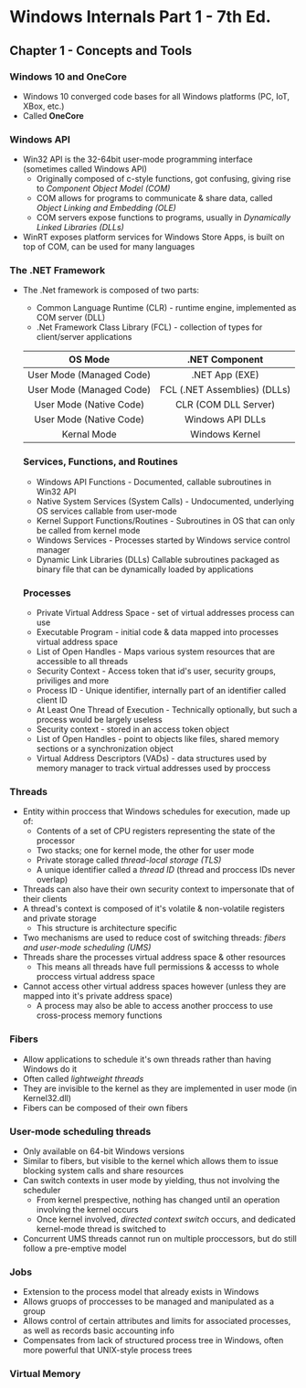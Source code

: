 # Windows Internals Part 1 - 7th Ed.

## Chapter 1 - Concepts and Tools

### Windows 10 and OneCore

- Windows 10 converged code bases for all Windows platforms (PC, IoT, XBox, etc.)
- Called **OneCore**

### Windows API

- Win32 API is the 32-64bit user-mode programming interface (sometimes called Windows API)
  - Originally composed of c-style functions, got confusing, giving rise to *Component Object Model (COM)*
  - COM allows for programs to communicate & share data, called *Object Linking and Embedding (OLE)*
  - COM servers expose functions to programs, usually in *Dynamically Linked Libraries (DLLs)*
- WinRT exposes platform services for Windows Store Apps, is built on top of COM, can be used for many languages

### The .NET Framework

- The .Net framework is composed of two parts:
  - Common Language Runtime (CLR) - runtime engine, implemented as COM server (DLL)
  - .Net Framework Class Library (FCL) - collection of types for client/server applications
  
  OS Mode | .NET Component
  :------:|:-------------:
  User Mode (Managed Code) | .NET App (EXE)
  User Mode (Managed Code) | FCL (.NET Assemblies) (DLLs)
  User Mode (Native Code) | CLR (COM DLL Server)
  User Mode (Native Code) | Windows API DLLs
  Kernal Mode | Windows Kernel
  
  ### Services, Functions, and Routines
  
  - Windows API Functions - Documented, callable subroutines in Win32 API
  - Native System Services (System Calls) - Undocumented, underlying OS services callable from user-mode
  - Kernel Support Functions/Routines - Subroutines in OS that can only be called from kernel mode
  - Windows Services - Processes started by Windows service control manager
  - Dynamic Link Libraries (DLLs) Callable subroutines packaged as binary file that can be dynamically loaded by applications
  
  ### Processes
  
  - Private Virtual Address Space - set of virtual addresses process can use
  - Executable Program - initial code & data mapped into processes virtual address space
  - List of Open Handles - Maps various system resources that are accessible to all threads
  - Security Context - Access token that id's user, security groups, priviliges and more
  - Process ID - Unique identifier, internally part of an identifier called client ID
  - At Least One Thread of Execution - Technically optionally, but such a process would be largely useless
  - Security context - stored in an access token object
  - List of Open Handles - point to objects like files, shared memory sections or a synchronization object
  - Virtual Address Descriptors (VADs) - data structures used by memory manager to track virtual addresses used by proccess

### Threads

- Entity within proccess that Windows schedules for execution, made up of:
  - Contents of a set of CPU registers representing the state of the processor
  - Two stacks; one for kernel mode, the other for user mode
  - Private storage called *thread-local storage (TLS)*
  - A unique identifier called a *thread ID* (thread and proccess IDs never overlap)
- Threads can also have their own security context to impersonate that of their clients
- A thread's context is composed of it's volatile & non-volatile registers and private storage
  - This structure is architecture specific
- Two mechanisms are used to reduce cost of switching threads: *fibers and user-mode scheduling (UMS)*
- Threads share the processes virtual address space & other resources
  - This means all threads have full permissions & accesss to whole proccess virtual address space
- Cannot access other virtual address spaces however (unless they are mapped into it's private address space)
  - A process may also be able to access another proccess to use cross-process memory functions

### Fibers

- Allow applications to schedule it's own threads rather than having Windows do it
- Often called *lightweight threads*
- They are invisible to the kernel as they are implemented in user mode (in Kernel32.dll)
- Fibers can be composed of their own fibers

### User-mode scheduling threads

- Only available on 64-bit Windows versions
- Similar to fibers, but visible to the kernel which allows them to issue blocking system calls and share resources
- Can switch contexts in user mode by yielding, thus not involving the scheduler
  - From kernel prespective, nothing has changed until an operation involving the kernel occurs
  - Once kernel involved, *directed context switch* occurs, and dedicated kernel-mode thread is switched to
- Concurrent UMS threads cannot run on multiple proccessors, but do still follow a pre-emptive model

### Jobs

- Extension to the process model that already exists in Windows
- Allows gruops of proccesses to be managed and manipulated as a group
- Allows control of certain attributes and limits for associated processes, as well as records basic accounting info
- Compensates from lack of structured process tree in Windows, often more powerful that UNIX-style process trees

### Virtual Memory

